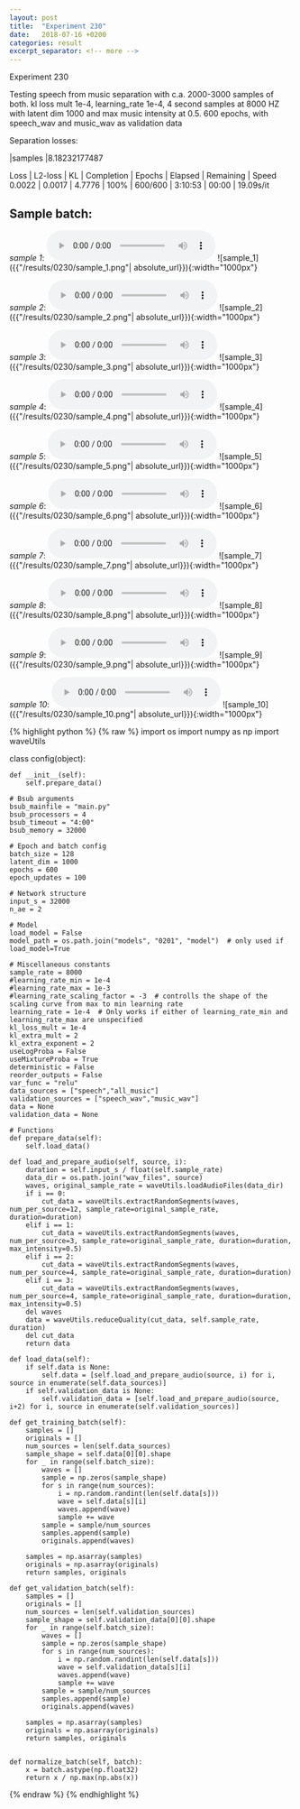 ```yaml
---
layout: post
title:  "Experiment 230"
date:   2018-07-16 +0200
categories: result
excerpt_separator: <!-- more -->
---
```

Experiment 230

Testing speech from music separation with c.a. 2000-3000 samples of both. kl loss mult 1e-4, learning_rate 1e-4, 4 second samples at 8000 HZ with latent dim 1000 and max music intensity at 0.5. 600 epochs, with speech_wav and music_wav as validation data

Separation losses:

|samples
|8.18232177487

Loss | L2-loss | KL | Completion | Epochs | Elapsed | Remaining | Speed
0.0022 | 0.0017 | 4.7776 | 100% | 600/600 | 3:10:53 | 00:00 | 19.09s/it<!-- more -->

## **Sample batch**:
_sample 1_:
<audio src="/ResultsOverview/results/0230/sample_1.wav" controls preload></audio>
![sample_1]({{"/results/0230/sample_1.png"| absolute_url}}){:width="1000px"}

_sample 2_:
<audio src="/ResultsOverview/results/0230/sample_2.wav" controls preload></audio>
![sample_2]({{"/results/0230/sample_2.png"| absolute_url}}){:width="1000px"}

_sample 3_:
<audio src="/ResultsOverview/results/0230/sample_3.wav" controls preload></audio>
![sample_3]({{"/results/0230/sample_3.png"| absolute_url}}){:width="1000px"}

_sample 4_:
<audio src="/ResultsOverview/results/0230/sample_4.wav" controls preload></audio>
![sample_4]({{"/results/0230/sample_4.png"| absolute_url}}){:width="1000px"}

_sample 5_:
<audio src="/ResultsOverview/results/0230/sample_5.wav" controls preload></audio>
![sample_5]({{"/results/0230/sample_5.png"| absolute_url}}){:width="1000px"}

_sample 6_:
<audio src="/ResultsOverview/results/0230/sample_6.wav" controls preload></audio>
![sample_6]({{"/results/0230/sample_6.png"| absolute_url}}){:width="1000px"}

_sample 7_:
<audio src="/ResultsOverview/results/0230/sample_7.wav" controls preload></audio>
![sample_7]({{"/results/0230/sample_7.png"| absolute_url}}){:width="1000px"}

_sample 8_:
<audio src="/ResultsOverview/results/0230/sample_8.wav" controls preload></audio>
![sample_8]({{"/results/0230/sample_8.png"| absolute_url}}){:width="1000px"}

_sample 9_:
<audio src="/ResultsOverview/results/0230/sample_9.wav" controls preload></audio>
![sample_9]({{"/results/0230/sample_9.png"| absolute_url}}){:width="1000px"}

_sample 10_:
<audio src="/ResultsOverview/results/0230/sample_10.wav" controls preload></audio>
![sample_10]({{"/results/0230/sample_10.png"| absolute_url}}){:width="1000px"}


{% highlight python %}
{% raw %}
import os
import numpy as np
import waveUtils


class config(object):

	def __init__(self):
		self.prepare_data()

	# Bsub arguments
	bsub_mainfile = "main.py"
	bsub_processors = 4
	bsub_timeout = "4:00"
	bsub_memory = 32000

	# Epoch and batch config
	batch_size = 128
	latent_dim = 1000
	epochs = 600
	epoch_updates = 100

	# Network structure
	input_s = 32000
	n_ae = 2

	# Model
	load_model = False
	model_path = os.path.join("models", "0201", "model")  # only used if load_model=True

	# Miscellaneous constants
	sample_rate = 8000
	#learning_rate_min = 1e-4
	#learning_rate_max = 1e-3
	#learning_rate_scaling_factor = -3  # controlls the shape of the scaling curve from max to min learning rate
	learning_rate = 1e-4  # Only works if either of learning_rate_min and learning_rate_max are unspecified
	kl_loss_mult = 1e-4
	kl_extra_mult = 2
	kl_extra_exponent = 2
	useLogProba = False
	useMixtureProba = True
	deterministic = False
	reorder_outputs = False
	var_func = "relu"
	data_sources = ["speech","all_music"]
	validation_sources = ["speech_wav","music_wav"]
	data = None
	validation_data = None

	# Functions
	def prepare_data(self):
		self.load_data()

	def load_and_prepare_audio(self, source, i):
		duration = self.input_s / float(self.sample_rate)
		data_dir = os.path.join("wav_files", source)
		waves, original_sample_rate = waveUtils.loadAudioFiles(data_dir)
		if i == 0:
			cut_data = waveUtils.extractRandomSegments(waves, num_per_source=12, sample_rate=original_sample_rate, duration=duration)
		elif i == 1:
			cut_data = waveUtils.extractRandomSegments(waves, num_per_source=3, sample_rate=original_sample_rate, duration=duration, max_intensity=0.5)
		elif i == 2:
			cut_data = waveUtils.extractRandomSegments(waves, num_per_source=4, sample_rate=original_sample_rate, duration=duration)
		elif i == 3:
			cut_data = waveUtils.extractRandomSegments(waves, num_per_source=4, sample_rate=original_sample_rate, duration=duration, max_intensity=0.5)
		del waves
		data = waveUtils.reduceQuality(cut_data, self.sample_rate, duration)
		del cut_data
		return data

	def load_data(self):
		if self.data is None:
			self.data = [self.load_and_prepare_audio(source, i) for i, source in enumerate(self.data_sources)]
		if self.validation_data is None:
			self.validation_data = [self.load_and_prepare_audio(source, i+2) for i, source in enumerate(self.validation_sources)]

	def get_training_batch(self):
		samples = []
		originals = []
		num_sources = len(self.data_sources)
		sample_shape = self.data[0][0].shape
		for _ in range(self.batch_size):
			waves = []
			sample = np.zeros(sample_shape)
			for s in range(num_sources):
				i = np.random.randint(len(self.data[s]))
				wave = self.data[s][i]
				waves.append(wave)
				sample += wave
			sample = sample/num_sources
			samples.append(sample)
			originals.append(waves)

		samples = np.asarray(samples)
		originals = np.asarray(originals)
		return samples, originals

	def get_validation_batch(self):
		samples = []
		originals = []
		num_sources = len(self.validation_sources)
		sample_shape = self.validation_data[0][0].shape
		for _ in range(self.batch_size):
			waves = []
			sample = np.zeros(sample_shape)
			for s in range(num_sources):
				i = np.random.randint(len(self.data[s]))
				wave = self.validation_data[s][i]
				waves.append(wave)
				sample += wave
			sample = sample/num_sources
			samples.append(sample)
			originals.append(waves)

		samples = np.asarray(samples)
		originals = np.asarray(originals)
		return samples, originals


	def normalize_batch(self, batch):
		x = batch.astype(np.float32)
		return x / np.max(np.abs(x))

{% endraw %}
{% endhighlight %}
